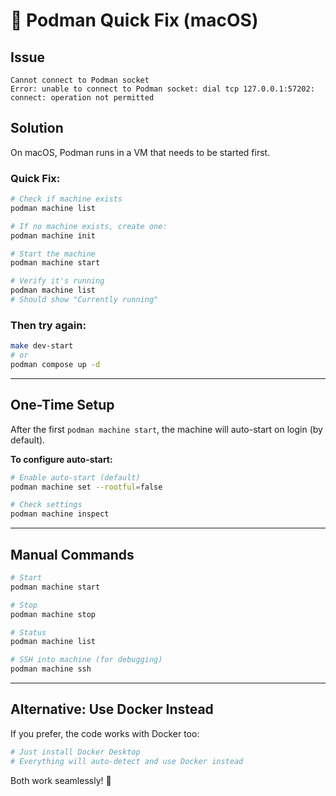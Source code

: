 # 🚀 Podman Quick Fix (macOS)

## Issue
```
Cannot connect to Podman socket
Error: unable to connect to Podman socket: dial tcp 127.0.0.1:57202: connect: operation not permitted
```

## Solution

On macOS, Podman runs in a VM that needs to be started first.

### **Quick Fix:**

```bash
# Check if machine exists
podman machine list

# If no machine exists, create one:
podman machine init

# Start the machine
podman machine start

# Verify it's running
podman machine list
# Should show "Currently running"
```

### **Then try again:**

```bash
make dev-start
# or
podman compose up -d
```

---

## One-Time Setup

After the first `podman machine start`, the machine will auto-start on login (by default).

**To configure auto-start:**
```bash
# Enable auto-start (default)
podman machine set --rootful=false

# Check settings
podman machine inspect
```

---

## Manual Commands

```bash
# Start
podman machine start

# Stop
podman machine stop

# Status
podman machine list

# SSH into machine (for debugging)
podman machine ssh
```

---

## Alternative: Use Docker Instead

If you prefer, the code works with Docker too:

```bash
# Just install Docker Desktop
# Everything will auto-detect and use Docker instead
```

Both work seamlessly! 🐳

